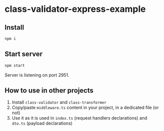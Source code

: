 # class-validator-express-example

## Install

```bash
npm i
```

## Start server

```bash
npm start
```

Server is listening on port 2951.

## How to use in other projects

1. Install `class-validator` and `class-transformer`
2. Copy/paste `middleware.ts` content in your project, in a dedicated file (or not)
3. Use it as it is used in `index.ts` (request handlers declarations) and `dto.ts` (payload declarations)
